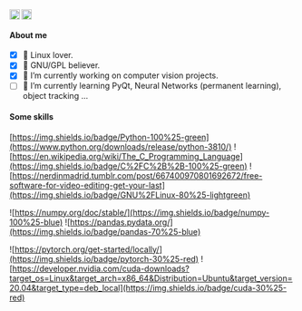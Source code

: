 
<a href="https://twitter.com/armengotmarcelo">
  <img align="left" alt="Marcelo Armengot | Twitter" width="18px" src="https://raw.githubusercontent.com/peterthehan/peterthehan/master/assets/twitter.svg" />
</a>
<a href="https://www.linkedin.com/in/marcelo-armengot/">
  <img align="left" alt="Marcelo Armengot's LinkedIN" width="18px" src="https://raw.githubusercontent.com/peterthehan/peterthehan/master/assets/linkedin.svg" />
</a>

<br />

#### About me

- [x] 🐧 Linux lover.
- [x] 🐃 GNU/GPL believer.
- [x] 🔭 I’m currently working on computer vision projects.
- [ ] 🌱 I’m currently learning PyQt, Neural Networks (permanent learning), object tracking ...

#### Some skills

[https://img.shields.io/badge/Python-100%25-green](https://www.python.org/downloads/release/python-3810/)
![https://en.wikipedia.org/wiki/The_C_Programming_Language](https://img.shields.io/badge/C%2FC%2B%2B-100%25-green)
![https://nerdinmadrid.tumblr.com/post/667400970801692672/free-software-for-video-editing-get-your-last](https://img.shields.io/badge/GNU%2FLinux-80%25-lightgreen)

![https://numpy.org/doc/stable/](https://img.shields.io/badge/numpy-100%25-blue)
![https://pandas.pydata.org/](https://img.shields.io/badge/pandas-70%25-blue)

![https://pytorch.org/get-started/locally/](https://img.shields.io/badge/pytorch-30%25-red)
![https://developer.nvidia.com/cuda-downloads?target_os=Linux&target_arch=x86_64&Distribution=Ubuntu&target_version=20.04&target_type=deb_local](https://img.shields.io/badge/cuda-30%25-red)

